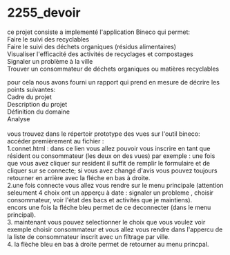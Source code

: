# 2255_devoir
ce projet consiste a implementé l'application Bineco qui permet:<br />
  Faire le suivi des recyclables<br />
  Faire le suivi des déchets organiques (résidus alimentaires)<br />
  Visualiser l'efficacité des activités de recyclages et compostages<br />
  Signaler un problème à la ville<br />
  Trouver un consommateur de déchets organiques ou matières recyclables<br />

pour cela nous avons fourni un rapport qui prend en mesure de décrire les points suivantes:<br />
  Cadre du projet<br />
  Description du projet<br />
  Définition du domaine<br />
  Analyse<br />
<br />
vous trouvez dans le répertoir prototype des vues sur l'outil bineco:<br />
accéder premièrement au fichier : <br />
  1.connet.html : dans ce lien vous allez pouvoir vous inscrire en tant que résident ou consommateur (les deux on des vues) par exemple : une fois que vous avez cliquer sur resident il suffit de remplir le formulaire et de cliquer sur se connecte; si vous avez changé d'avis vous pouvez toujours retourner en arrière avec la fléche en bas à droite.<br />
  2.une fois connecte vous allez vous rendre sur le menu principale (attention seleument 4 choix ont un apperçu à date : signaler un probleme , choisir consommateur, voir l'état des bacs et activités que je maintiens).<br /> 
 encors une fois la fléche bleu permet de ce deconnecter (dans le menu principal). <br />
 3. maintenant vous pouvez selectionner le choix que vous voulez voir exemple choisir consommateur et vous allez vous rendre dans l'appercu de la liste de consommateur inscrit avec un filtrage par ville. <br />
 4. la flèche bleu en bas à droite permet de retourner au menu princpal. <br />
 
